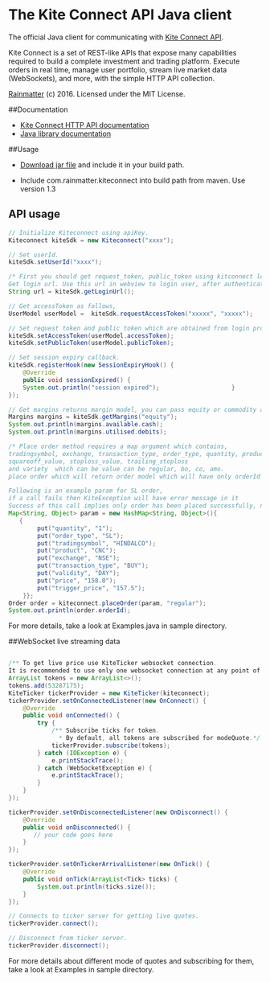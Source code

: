 # The Kite Connect API Java client
The official Java client for communicating with [Kite Connect API](https://kite.trade).

Kite Connect is a set of REST-like APIs that expose many capabilities required to build a complete investment and trading platform. Execute orders in real time, manage user portfolio, stream live market data (WebSockets), and more, with the simple HTTP API collection.

[Rainmatter](http://rainmatter.com) (c) 2016. Licensed under the MIT License.

##Documentation
- [Kite Connect HTTP API documentation](https://kite.trade/docs/connect/v1)
- [Java library documentation](https://kite.trade/docs/javakiteconnect)

##Usage
- [Download jar file](https://github.com/rainmattertech/kiteconnectjava/raw/master/dist/kiteconnectjava.jar) and include it in your build path.

- Include com.rainmatter.kiteconnect into build path from maven. Use version 1.3

## API usage
```java
// Initialize Kiteconnect using apiKey.
Kiteconnect kiteSdk = new Kiteconnect("xxxx");

// Set userId.
kiteSdk.setUserId("xxxx");

/* First you should get request_token, public_token using kitconnect login and then use request_token, public_token, api_secret to make any kiteconnect api call.
Get login url. Use this url in webview to login user, after authenticating user you will get requestToken. Use the same to get accessToken. */
String url = kiteSdk.getLoginUrl();

// Get accessToken as follows,
UserModel userModel =  kiteSdk.requestAccessToken("xxxxx", "xxxxx");

// Set request token and public token which are obtained from login process.
kiteSdk.setAccessToken(userModel.accessToken);
kiteSdk.setPublicToken(userModel.publicToken);

// Set session expiry callback.
kiteSdk.registerHook(new SessionExpiryHook() {
    @Override
    public void sessionExpired() {
    System.out.println("session expired");                    }
});

// Get margins returns margin model, you can pass equity or commodity as arguments to get margins of respective segments.
Margins margins = kiteSdk.getMargins("equity");
System.out.println(margins.available.cash);
System.out.println(margins.utilised.debits);

/* Place order method requires a map argument which contains,
tradingsymbol, exchange, transaction_type, order_type, quantity, product, price, trigger_price, disclosed_quantity, validity
squareoff_value, stoploss_value, trailing_stoploss
and variety  which can be value can be regular, bo, co, amo.
place order which will return order model which will have only orderId in the order model.

Following is an example param for SL order,
if a call fails then KiteException will have error message in it
Success of this call implies only order has been placed successfully, not order execution.*/
Map<String, Object> param = new HashMap<String, Object>(){
   {
        put("quantity", "1");
        put("order_type", "SL");
        put("tradingsymbol", "HINDALCO");
        put("product", "CNC");
        put("exchange", "NSE");
        put("transaction_type", "BUY");
        put("validity", "DAY");
        put("price", "158.0");
        put("trigger_price", "157.5");
    }};
Order order = kiteconnect.placeOrder(param, "regular");
System.out.println(order.orderId);
```
For more details, take a look at Examples.java in sample directory.

##WebSocket live streaming data
```java

/** To get live price use KiteTicker websocket connection. 
It is recommended to use only one websocket connection at any point of time and make sure you stop connection, once user goes out of app.*/
ArrayList tokens = new ArrayList<>();
tokens.add(53287175);
KiteTicker tickerProvider = new KiteTicker(kiteconnect);
tickerProvider.setOnConnectedListener(new OnConnect() {
    @Override
    public void onConnected() {
        try {
            /** Subscribe ticks for token.
              * By default, all tokens are subscribed for modeQuote.*/
            tickerProvider.subscribe(tokens);
        } catch (IOException e) {
            e.printStackTrace();
        } catch (WebSocketException e) {
            e.printStackTrace();
        }
    }
});

tickerProvider.setOnDisconnectedListener(new OnDisconnect() {
    @Override
    public void onDisconnected() {
       // your code goes here
    }
});

tickerProvider.setOnTickerArrivalListener(new OnTick() {
    @Override
    public void onTick(ArrayList<Tick> ticks) {
        System.out.println(ticks.size());
    }
});

// Connects to ticker server for getting live quotes.
tickerProvider.connect();

// Disconnect from ticker server.
tickerProvider.disconnect();

```
For more details about different mode of quotes and subscribing for them, take a look at Examples in sample directory.